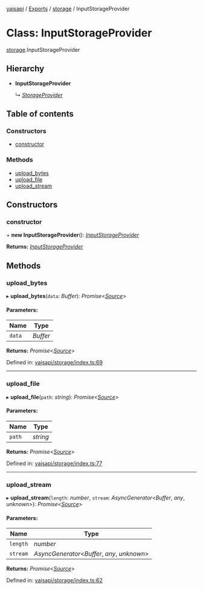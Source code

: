 [yajsapi](../README.md) / [Exports](../modules.md) / [storage](../modules/storage.md) / InputStorageProvider

# Class: InputStorageProvider

[storage](../modules/storage.md).InputStorageProvider

## Hierarchy

* **InputStorageProvider**

  ↳ [*StorageProvider*](storage.storageprovider.md)

## Table of contents

### Constructors

- [constructor](storage.inputstorageprovider.md#constructor)

### Methods

- [upload\_bytes](storage.inputstorageprovider.md#upload_bytes)
- [upload\_file](storage.inputstorageprovider.md#upload_file)
- [upload\_stream](storage.inputstorageprovider.md#upload_stream)

## Constructors

### constructor

\+ **new InputStorageProvider**(): [*InputStorageProvider*](storage.inputstorageprovider.md)

**Returns:** [*InputStorageProvider*](storage.inputstorageprovider.md)

## Methods

### upload\_bytes

▸ **upload_bytes**(`data`: *Buffer*): *Promise*<[*Source*](storage.source.md)\>

#### Parameters:

Name | Type |
------ | ------ |
`data` | *Buffer* |

**Returns:** *Promise*<[*Source*](storage.source.md)\>

Defined in: [yajsapi/storage/index.ts:69](https://github.com/golemfactory/yajsapi/blob/0a8d8c8/yajsapi/storage/index.ts#L69)

___

### upload\_file

▸ **upload_file**(`path`: *string*): *Promise*<[*Source*](storage.source.md)\>

#### Parameters:

Name | Type |
------ | ------ |
`path` | *string* |

**Returns:** *Promise*<[*Source*](storage.source.md)\>

Defined in: [yajsapi/storage/index.ts:77](https://github.com/golemfactory/yajsapi/blob/0a8d8c8/yajsapi/storage/index.ts#L77)

___

### upload\_stream

▸ **upload_stream**(`length`: *number*, `stream`: *AsyncGenerator*<*Buffer*, *any*, *unknown*\>): *Promise*<[*Source*](storage.source.md)\>

#### Parameters:

Name | Type |
------ | ------ |
`length` | *number* |
`stream` | *AsyncGenerator*<*Buffer*, *any*, *unknown*\> |

**Returns:** *Promise*<[*Source*](storage.source.md)\>

Defined in: [yajsapi/storage/index.ts:62](https://github.com/golemfactory/yajsapi/blob/0a8d8c8/yajsapi/storage/index.ts#L62)
